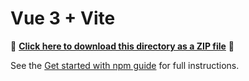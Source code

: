 # Vue 3 + Vite

📁 **[Click here to download this directory as a ZIP file](https://esri.github.io/jsapi-resources/zips/coding-components-sample-vue.zip)** 📁

See the [Get started with npm guide](https://developers.arcgis.com/javascript/latest/get-started/#npm) for full instructions.
